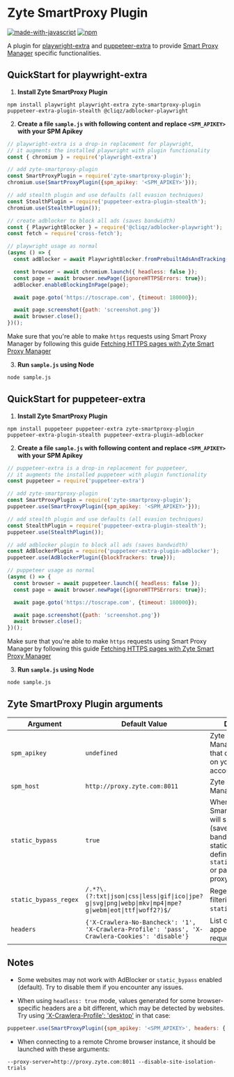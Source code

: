# Zyte SmartProxy Plugin
[![made-with-javascript](https://img.shields.io/badge/Made%20with-JavaScript-1f425f.svg)](https://www.javascript.com)
[![npm](https://img.shields.io/npm/v/zyte-smartproxy-puppeteer)](https://www.npmjs.com/package/zyte-smartproxy-plugin)

A plugin for [playwright-extra](https://github.com/berstend/puppeteer-extra/tree/master/packages/playwright-extra) 
and [puppeteer-extra](https://github.com/berstend/puppeteer-extra/tree/master/packages/puppeteer-extra) 
to provide [Smart Proxy Manager](https://www.zyte.com/smart-proxy-manager/) specific functionalities.

## QuickStart for playwright-extra
1. **Install Zyte SmartProxy Plugin**

```
npm install playwright playwright-extra zyte-smartproxy-plugin puppeteer-extra-plugin-stealth @cliqz/adblocker-playwright
```

2. **Create a file `sample.js` with following content and replace `<SPM_APIKEY>` with your SPM Apikey**

``` javascript
// playwright-extra is a drop-in replacement for playwright,
// it augments the installed playwright with plugin functionality
const { chromium } = require('playwright-extra')

// add zyte-smartproxy-plugin
const SmartProxyPlugin = require('zyte-smartproxy-plugin');
chromium.use(SmartProxyPlugin({spm_apikey: '<SPM_APIKEY>'}));

// add stealth plugin and use defaults (all evasion techniques)
const StealthPlugin = require('puppeteer-extra-plugin-stealth');
chromium.use(StealthPlugin());

// create adblocker to block all ads (saves bandwidth)
const { PlaywrightBlocker } = require('@cliqz/adblocker-playwright');
const fetch = require('cross-fetch');

// playwright usage as normal
(async () => {
  const adBlocker = await PlaywrightBlocker.fromPrebuiltAdsAndTracking(fetch);

  const browser = await chromium.launch({ headless: false });
  const page = await browser.newPage({ignoreHTTPSErrors: true});
  adBlocker.enableBlockingInPage(page);

  await page.goto('https://toscrape.com', {timeout: 180000});

  await page.screenshot({path: 'screenshot.png'})
  await browser.close();
})();
```

Make sure that you're able to make `https` requests using Smart Proxy Manager by following this guide [Fetching HTTPS pages with Zyte Smart Proxy Manager](https://docs.zyte.com/smart-proxy-manager/next-steps/fetching-https-pages-with-smart-proxy.html)

3. **Run `sample.js` using Node**

``` bash
node sample.js
```

## QuickStart for puppeteer-extra

1. **Install Zyte SmartProxy Plugin**

```
npm install puppeteer puppeteer-extra zyte-smartproxy-plugin puppeteer-extra-plugin-stealth puppeteer-extra-plugin-adblocker
```

2. **Create a file `sample.js` with following content and replace `<SPM_APIKEY>` with your SPM Apikey**

``` javascript
// puppeteer-extra is a drop-in replacement for puppeteer,
// it augments the installed puppeteer with plugin functionality
const puppeteer = require('puppeteer-extra')

// add zyte-smartproxy-plugin
const SmartProxyPlugin = require('zyte-smartproxy-plugin');
puppeteer.use(SmartProxyPlugin({spm_apikey: '<SPM_APIKEY>'}));

// add stealth plugin and use defaults (all evasion techniques)
const StealthPlugin = require('puppeteer-extra-plugin-stealth');
puppeteer.use(StealthPlugin());

// add adblocker plugin to block all ads (saves bandwidth)
const AdBlockerPlugin = require('puppeteer-extra-plugin-adblocker');
puppeteer.use(AdBlockerPlugin({blockTrackers: true}));

// puppeteer usage as normal
(async () => {
  const browser = await puppeteer.launch({ headless: false });
  const page = await browser.newPage({ignoreHTTPSErrors: true});

  await page.goto('https://toscrape.com', {timeout: 180000});

  await page.screenshot({path: 'screenshot.png'})
  await browser.close();
})();
```

Make sure that you're able to make `https` requests using Smart Proxy Manager by following this guide [Fetching HTTPS pages with Zyte Smart Proxy Manager](https://docs.zyte.com/smart-proxy-manager/next-steps/fetching-https-pages-with-smart-proxy.html)

3. **Run `sample.js` using Node**

``` bash
node sample.js
```

## Zyte SmartProxy Plugin arguments

| Argument | Default Value | Description |
|----------|---------------|-------------|
| `spm_apikey` | `undefined` | Zyte Smart Proxy Manager API key that can be found on your zyte.com account. |
| `spm_host` | `http://proxy.zyte.com:8011` | Zyte Smart Proxy Manager proxy host. |
| `static_bypass` | `true` | When `true` Zyte SmartProxy Plugin will skip proxy use (saves proxy bandwidth) for static assets defined by `static_bypass_regex` or pass `false` to use proxy. |
| `static_bypass_regex` | `/.*?\.(?:txt\|json\|css\|less\|gif\|ico\|jpe?g\|svg\|png\|webp\|mkv\|mp4\|mpe?g\|webm\|eot\|ttf\|woff2?)$/` | Regex to use filtering URLs for `static_bypass`. |
| `headers` | `{'X-Crawlera-No-Bancheck': '1', 'X-Crawlera-Profile': 'pass', 'X-Crawlera-Cookies': 'disable'}` | List of headers to be appended to requests |

## Notes
- Some websites may not work with AdBlocker or `static_bypass` enabled (default). Try to disable them if you encounter any issues.

- When using `headless: true` mode, values generated for some browser-specific headers are a bit different, which may be detected by websites. Try using ['X-Crawlera-Profile': 'desktop'](https://docs.zyte.com/smart-proxy-manager.html#x-crawlera-profile) in that case:
``` javascript
puppeteer.use(SmartProxyPlugin({spm_apikey: '<SPM_APIKEY>', headers: {'X-Crawlera-No-Bancheck': '1', 'X-Crawlera-Profile': 'desktop', 'X-Crawlera-Cookies': 'disable'}}));
```

- When connecting to a remote Chrome browser instance, it should be launched with these arguments:
```
--proxy-server=http://proxy.zyte.com:8011 --disable-site-isolation-trials
```